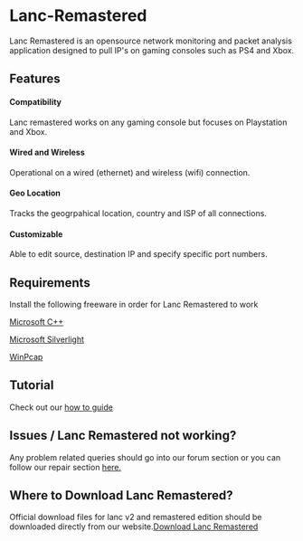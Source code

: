 # Lanc-Remastered
Lanc Remastered is an opensource network monitoring and packet analysis application designed to pull IP's on gaming consoles such as PS4 and Xbox.

<h2> Features </h2>
<h4> Compatibility </h4>
Lanc remastered works on any gaming console but focuses on Playstation and Xbox.

<h4> Wired and Wireless </h4>
Operational on a wired (ethernet) and wireless (wifi) connection.

<h4> Geo Location </h4>
Tracks the geogrpahical location, country and ISP of all connections.

<h4> Customizable </h4>
Able to edit source, destination IP and specify specific port numbers.

<h2> Requirements </h2>
Install the following freeware in order for Lanc Remastered to work

<a href="https://support.microsoft.com/en-us/help/2977003/the-latest-supported-visual-c-downloads" >Microsoft C++ </a>
  
<a href="https://www.microsoft.com/getsilverlight/get-started/install" >Microsoft Silverlight </a>
  
<a href="https://www.winpcap.org/install/" >WinPcap </a>

<h2> Tutorial </h2>
Check out our <a href="https://lanc-remastered.com/2019/09/14/how-to-pull-ips-on-ps4-and-xbox-with-lanc-remastered/" >how to guide </a>

<h2> Issues / Lanc Remastered not working? </h2>
Any problem related queries should go into our forum section or you can follow our repair section <a href="https://lanc-remastered.com/2019/09/15/fix-lanc-remastered/"> here. </a>

<h2> Where to Download Lanc Remastered? </h2>
Official download files for lanc v2 and remastered edition should be downloaded directly from our website.<a href="https://lanc-remastered.com" >Download Lanc Remastered </a>
